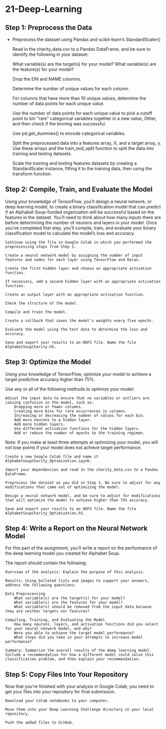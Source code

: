 # 21-Deep-Learning

## Step 1: Preprocess the Data

- Preprocess the dataset using Pandas and scikit-learn’s StandardScaler()

    Read in the charity_data.csv to a Pandas DataFrame, and be sure to identify the following in your dataset:

    What variable(s) are the target(s) for your model?
    What variable(s) are the feature(s) for your model?

    Drop the EIN and NAME columns.

    Determine the number of unique values for each column.

    For columns that have more than 10 unique values, determine the number of data points for each unique value.

    Use the number of data points for each unique value to pick a cutoff point to bin "rare" categorical variables together in a new value, Other, and then check if the binning was successful.

    Use pd.get_dummies() to encode categorical variables.

    Split the preprocessed data into a features array, X, and a target array, y. Use these arrays and the train_test_split function to split the data into training and testing datasets.

    Scale the training and testing features datasets by creating a StandardScaler instance, fitting it to the training data, then using the transform function.

## Step 2: Compile, Train, and Evaluate the Model

Using your knowledge of TensorFlow, you’ll design a neural network, or deep learning model, to create a binary classification model that can predict if an Alphabet Soup-funded organization will be successful based on the features in the dataset. You’ll need to think about how many inputs there are before determining the number of neurons and layers in your model. Once you’ve completed that step, you’ll compile, train, and evaluate your binary classification model to calculate the model’s loss and accuracy.

    Continue using the file in Google Colab in which you performed the preprocessing steps from Step 1.

    Create a neural network model by assigning the number of input features and nodes for each layer using TensorFlow and Keras.

    Create the first hidden layer and choose an appropriate activation function.

    If necessary, add a second hidden layer with an appropriate activation function.

    Create an output layer with an appropriate activation function.

    Check the structure of the model.

    Compile and train the model.

    Create a callback that saves the model's weights every five epochs.

    Evaluate the model using the test data to determine the loss and accuracy.

    Save and export your results to an HDF5 file. Name the file AlphabetSoupCharity.h5.

## Step 3: Optimize the Model

Using your knowledge of TensorFlow, optimize your model to achieve a target predictive accuracy higher than 75%.

Use any or all of the following methods to optimize your model:

    Adjust the input data to ensure that no variables or outliers are causing confusion in the model, such as:
        Dropping more or fewer columns.
        Creating more bins for rare occurrences in columns.
        Increasing or decreasing the number of values for each bin.
        Add more neurons to a hidden layer.
        Add more hidden layers.
        Use different activation functions for the hidden layers.
        Add or reduce the number of epochs to the training regimen.

Note: If you make at least three attempts at optimizing your model, you will not lose points if your model does not achieve target performance.

    Create a new Google Colab file and name it AlphabetSoupCharity_Optimization.ipynb.

    Import your dependencies and read in the charity_data.csv to a Pandas DataFrame.

    Preprocess the dataset as you did in Step 1. Be sure to adjust for any modifications that came out of optimizing the model.

    Design a neural network model, and be sure to adjust for modifications that will optimize the model to achieve higher than 75% accuracy.

    Save and export your results to an HDF5 file. Name the file AlphabetSoupCharity_Optimization.h5.

## Step 4: Write a Report on the Neural Network Model

For this part of the assignment, you’ll write a report on the performance of the deep learning model you created for Alphabet Soup.

The report should contain the following:

    Overview of the analysis: Explain the purpose of this analysis.

    Results: Using bulleted lists and images to support your answers, address the following questions:

    Data Preprocessing
        What variable(s) are the target(s) for your model?
        What variable(s) are the features for your model?
        What variable(s) should be removed from the input data because they are neither targets nor features?

    Compiling, Training, and Evaluating the Model
        How many neurons, layers, and activation functions did you select for your neural network model, and why?
        Were you able to achieve the target model performance?
        What steps did you take in your attempts to increase model performance?

    Summary: Summarize the overall results of the deep learning model. Include a recommendation for how a different model could solve this classification problem, and then explain your recommendation.

## Step 5: Copy Files Into Your Repository

Now that you're finished with your analysis in Google Colab, you need to get your files into your repository for final submission.

    Download your Colab notebooks to your computer.

    Move them into your Deep Learning Challenge directory in your local repository.

    Push the added files to GitHub.
